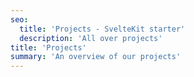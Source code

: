 ```yaml
---
seo:
  title: 'Projects - SvelteKit starter'
  description: 'All over projects'
title: 'Projects'
summary: 'An overview of our projects'
---
```

